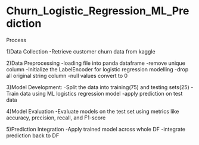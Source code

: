 # Churn_Logistic_Regression_ML_Prediction

Process

1)Data Collection
  -Retrieve customer churn data from kaggle
  
2)Data Preprocessing
  -loading file into  panda dataframe
  -remove unique column
  -Initialize the LabelEncoder for logistic regression modelling
  -drop all original string column
  -null values convert to 0
  
3)Model Development:
  -Split the data into training(75) and testing sets(25)
  -Train data using ML logistics regression model
  -apply prediction on test data
  
4)Model Evaluation
  -Evaluate models on the test set using metrics like accuracy, precision, recall, and F1-score
  
5)Prediction Integration
  -Apply trained model across whole DF
  -integrate prediction back to DF






